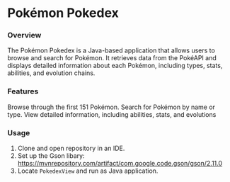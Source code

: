 # Pokémon Pokedex
### Overview
The Pokémon Pokedex is a Java-based application that allows users to browse and search for Pokémon. It retrieves data from the PokéAPI and displays detailed information about each Pokémon, including types, stats, abilities, and evolution chains.

### Features
Browse through the first 151 Pokémon.
Search for Pokémon by name or type.
View detailed information, including abilities, stats, and evolutions

### Usage
1. Clone and open repository in an IDE.
2. Set up the Gson libary: https://mvnrepository.com/artifact/com.google.code.gson/gson/2.11.0
3. Locate `PokedexView` and run as Java application. 


